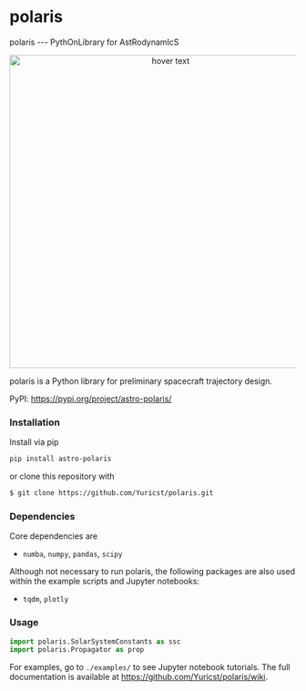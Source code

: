 # polaris
 polaris --- PythOnLibrary for AstRodynamIcS

<p align="center">
  <img src="./etc/polaris_logo.png" width="550" title="hover text">
</p>
polaris is a Python library for preliminary spacecraft trajectory design. 

PyPI: https://pypi.org/project/astro-polaris/


### Installation
Install via pip

```bash
pip install astro-polaris
```

or clone this repository with

```bash
$ git clone https://github.com/Yuricst/polaris.git
```

### Dependencies
Core dependencies are

- `numba`, `numpy`, `pandas`, `scipy`

Although not necessary to run polaris, the following packages are also used within the example scripts and Jupyter notebooks:
- `tqdm`, `plotly`


### Usage
```python
import polaris.SolarSystemConstants as ssc
import polaris.Propagator as prop
```

For examples, go to ```./examples/``` to see Jupyter notebook tutorials. 
The full documentation is available at https://github.com/Yuricst/polaris/wiki. 
